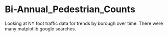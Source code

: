 # Bi-Annual_Pedestrian_Counts
Looking at NY foot traffic data for trends by borough over time. There were many matplotlib google searches.
